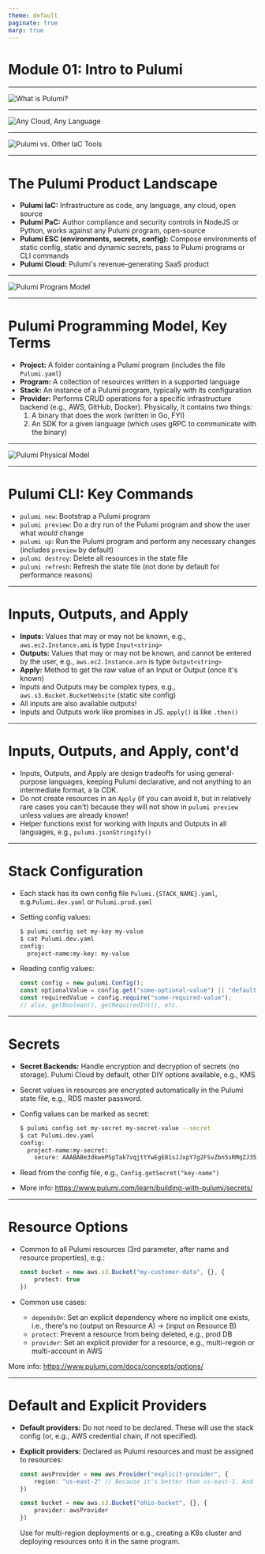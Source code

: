 ```yaml
---
theme: default
paginate: true
marp: true
---
```


# **Module 01: Intro to Pulumi**

---

![What is Pulumi?](./images/what-is-pulumi.png "What is Pulumi?")

---

![Any Cloud, Any Language](./images/any-cloud-any-language.png "Any Cloud, Any Language")

---

![Pulumi vs. Other IaC Tools](./images/pulumi-vs-others.png "Pulumi vs. Other IaC Tools")

---

# The Pulumi Product Landscape

* **Pulumi IaC:** Infrastructure as code, any language, any cloud, open source
* **Pulumi PaC:** Author compliance and security controls in NodeJS or Python, works against any Pulumi program, open-source
* **Pulumi ESC (environments, secrets, config):** Compose environments of static config, static and dynamic secrets, pass to Pulumi programs or CLI commands
* **Pulumi Cloud:** Pulumi's revenue-generating SaaS product

---

![Pulumi Program Model](./images/pulumi-program-model.png "Pulumi Program Model")

---

# Pulumi Programming Model, Key Terms

* **Project:** A folder containing a Pulumi program (includes the file `Pulumi.yaml`)
* **Program:** A collection of resources written in a supported language
* **Stack:** An instance of a Pulumi program, typically with its configuration
* **Provider:** Performs CRUD operations for a specific infrastructure backend (e.g., AWS, GitHub, Docker). Physically, it contains two things:
  1. A binary that does the work (written in Go, FYI)
  1. An SDK for a given language (which uses gRPC to communicate with the binary)

---

![Pulumi Physical Model](./images/pulumi-physical-model.png "Pulumi Physical Model")

---

# Pulumi CLI: Key Commands

* `pulumi new`: Bootstrap a Pulumi program
* `pulumi preview`: Do a dry run of the Pulumi program and show the user what _would_ change
* `pulumi up`: Run the Pulumi program and perform any necessary changes (includes `preview` by default)
* `pulumi destroy`: Delete all resources in the state file
* `pulumi refresh`: Refresh the state file (not done by default for performance reasons)

---

# Inputs, Outputs, and Apply

* **Inputs:** Values that may or may not be known, e.g., `aws.ec2.Instance.ami` is type `Input<string>`
* **Outputs:** Values that may or may not be known, and cannot be entered by the user, e.g., `aws.ec2.Instance.arn` is type `Output<string>`
* **Apply:** Method to get the raw value of an Input or Output (once it's known)
* Inputs and Outputs may be complex types, e.g., `aws.s3.Bucket.BucketWebsite` (static site config)
* All inputs are also available outputs!
* Inputs and Outputs work like promises in JS. `apply()` is like `.then()`

---

# Inputs, Outputs, and Apply, cont'd

* Inputs, Outputs, and Apply are design tradeoffs for using general-purpose languages, keeping Pulumi declarative, and not anything to an intermediate format, a la CDK.
* Do not create resources in an `Apply` (if you can avoid it, but in relatively rare cases you can't) because they will not show in `pulumi preview` unless values are already known!
* Helper functions exist for working with Inputs and Outputs in all languages, e.g., `pulumi.jsonStringify()`

---

# Stack Configuration

* Each stack has its own config file `Pulumi.{STACK_NAME}.yaml`, e.g.`Pulumi.dev.yaml` or `Pulumi.prod.yaml`
* Setting config values:

    ```bash
    $ pulumi config set my-key my-value
    $ cat Pulumi.dev.yaml
    config:
      project-name:my-key: my-value
    ```

* Reading config values:

    ```typescript
    const config = new pulumi.Config();
    const optionalValue = config.get("some-optional-value") || "default-value";
    const requiredValue = config.require("some-required-value");
    // also, getBoolean(), getRequiredInt(), etc.
    ```

---

# Secrets

* **Secret Backends:** Handle encryption and decryption of secrets (no storage). Pulumi Cloud by default, other DIY options available, e.g., KMS
* Secret values in resources are encrypted automatically in the Pulumi state file, e.g., RDS master password.
* Config values can be marked as secret:

    ```bash
    $ pulumi config set my-secret my-secret-value --secret
    $ cat Pulumi.dev.yaml
    config:
      project-name:my-secret:
        secure: AAABABe3dkwePSpTak7vqjttYwEgE81sJJxpY7g2FSvZbn5sRMqZJ35372k2Lwg=
    ```

* Read from the config file, e.g., `Config.getSecret("key-name")`
* More info: <https://www.pulumi.com/learn/building-with-pulumi/secrets/>

---

# Resource Options

* Common to all Pulumi resources (3rd parameter, after name and resource properties), e.g.:

    ```typescript
    const bucket = new aws.s3.Bucket("my-customer-data", {}, {
        protect: true
    })
    ```

* Common use cases:
  * `dependsOn`: Set an explicit dependency where no implicit one exists, i.e., there's no (output on Resource A) -> (input on Resource B)
  * `protect`: Prevent a resource from being deleted, e.g., prod DB
  * `provider`: Set an explicit provider for a resource, e.g., multi-region or multi-account in AWS

More info: <https://www.pulumi.com/docs/concepts/options/>

---

# Default and Explicit Providers

* **Default providers:** Do not need to be declared. These will use the stack config (or, e.g., AWS credential chain, if not specified).
* **Explicit providers:** Declared as Pulumi resources and must be assigned to resources:

    ```typescript
    const awsProvider = new aws.Provider("explicit-provider", {
        region: "us-east-2" // Because it's better than us-east-1. And y'all know it.
    })

    const bucket = new aws.s3.Bucket("ohio-bucket", {}, {
        provider: awsProvider
    })
    ```

  Use for multi-region deployments or e.g., creating a K8s cluster and deploying resources onto it in the same program.
